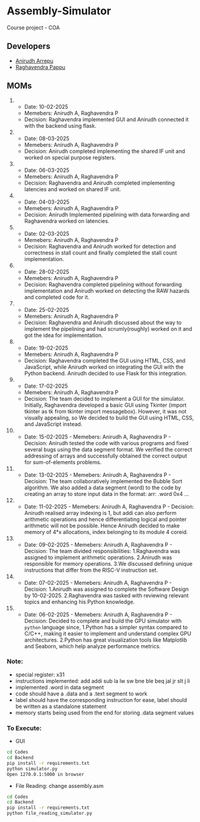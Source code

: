 # Assembly-Simulator

Course project - COA

## Developers

- [Anirudh Arrepu](https://github.com/AnirudhArrepu)
- [Raghavendra Pappu](https://github.com/raghavaa2506)

## MOMs
1.  - Date: 10-02-2025
    - Memebers: Anirudh A, Raghavendra P
    - Decision: Raghavendra implemented GUI and Anirudh connected it with the backend using flask.

2.  - Date: 08-03-2025
    - Memebers: Anirudh A, Raghavendra P
    - Decision: Anirudh completed implementing the shared IF unit and worked on special purpose registers.

3.  - Date: 06-03-2025
    - Memebers: Anirudh A, Raghavendra P
    - Decision: Raghavendra and Anirudh completed implementing latencies and worked on shared IF unit.

4.  - Date: 04-03-2025
    - Memebers: Anirudh A, Raghavendra P
    - Decision: Anirudh Implemented pipelining with data forwarding and Raghavendra worked on latencies. 
5.  - Date: 02-03-2025
    - Memebers: Anirudh A, Raghavendra P
    - Decision: Raghavendra and Anirudh worked for detection and correctness in stall count and finally completed the stall count implementation.

6.  - Date: 28-02-2025
    - Memebers: Anirudh A, Raghavendra P
    - Decision: Raghavendra completed pipelining without forwarding implementation and Anirudh worked on detecting the RAW hazards and completed code for it.

7.  - Date: 25-02-2025
    - Memebers: Anirudh A, Raghavendra P
    - Decision: Raghavendra and Anirudh discussed about the way to implement the pipelining and had scrumly(roughly) worked on it and got the idea for implementation.

8.  - Date: 19-02-2025
    - Memebers: Anirudh A, Raghavendra P
    - Decision: Raghavendra completed the GUI using HTML, CSS, and JavaScript, while Anirudh worked on integrating the GUI with the Python backend. Anirudh decided to use Flask for this integration.

9.  - Date: 17-02-2025
    - Memebers: Anirudh A, Raghavendra P
    - Decision: The team decided to implement a GUI for the simulator. Initially, Raghavendra developed a basic GUI using Tkinter (import tkinter as tk from tkinter import messagebox). However, it was not visually appealing, so We decided to build the GUI using HTML, CSS, and JavaScript instead.

10.  - Date: 15-02-2025
    - Memebers: Anirudh A, Raghavendra P
    - Decision: Anirudh tested the code with various programs and fixed several bugs using the data segment format. We verified the correct addressing of arrays and successfully obtained the correct output for sum-of-elements problems.

11.  - Date: 13-02-2025
    - Memebers: Anirudh A, Raghavendra P
    - Decision: The team collaboratively implemented the Bubble Sort algorithm. We also added a data segment (word) to the code by creating an array to store input data in the format: arr: .word 0x4 ...

12.  - Date: 11-02-2025
    - Memebers: Anirudh A, Raghavendra P
    - Decision: Anirudh realised array indexing is 1, but addi can also perform arithmetic operations and hence differentiating logical and pointer arithmetic will not be possible.
    Hence Anirudh decided to make memory of 4*x allocations, index belonging to its module 4 coreid.

13.  - Date: 09-02-2025
    - Memebers: Anirudh A, Raghavendra P
    - Decision: The team divided responsibilities:
      1.Raghavendra was assigned to implement arithmetic operations.
      2.Anirudh was responsible for memory operations.
      3.We discussed defining unique instructions that differ from the RISC-V instruction set.

14.  - Date: 07-02-2025
    - Memebers: Anirudh A, Raghavendra P
    - Decision:
      1.Anirudh was assigned to complete the Software Design by 10-02-2025.
      2.Raghavendra was tasked with reviewing relevant topics and enhancing his Python knowledge.

15.  - Date: 06-02-2025
    - Memebers: Anirudh A, Raghavendra P
    - Decision: Decided to complete and build the GPU simulator with `python` language since,
      1.Python has a simpler syntax compared to C/C++, making it easier to implement and understand complex GPU architectures.
      2.Python has great visualization tools like Matplotlib and Seaborn, which help analyze performance metrics.


### Note:
- special register: x31
- instructions implemented: add addi sub la lw sw bne ble beq jal jr slt j li
- implemented .word in data segment
- code should have a .data and a .text segment to work
- label should have the corresponding instruction for ease, label should be written as a standalone statement
- memory starts being used from the end for storing .data segment values

### To Execute:

- GUI
```cmd
cd Codes
cd Backend
pip install -r requirements.txt
python simulator.py
Open 1270.0.1:5000 in browser
```

- File Reading: change assembly.asm
```bash
cd Codes
cd Backend
pip install -r requirements.txt
python file_reading_simulator.py
```
